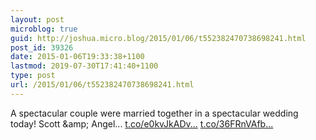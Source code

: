 ```yaml
---
layout: post
microblog: true
guid: http://joshua.micro.blog/2015/01/06/t552382470738698241.html
post_id: 39326
date: 2015-01-06T19:33:38+1100
lastmod: 2019-07-30T17:41:40+1100
type: post
url: /2015/01/06/t552382470738698241.html
---
```

A spectacular couple were married together in a spectacular wedding today! Scott &amp;amp; Angel... [t.co/e0kvJkADv...](http://t.co/e0kvJkADv7) [t.co/36FRnVAfb...](http://t.co/36FRnVAfb8)
